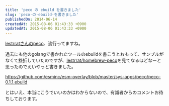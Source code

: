 ```yaml
---
title: 'peco の ebuild を書きました'
slug: 'peco-の-ebuild-を書きました'
publishedOn: 2014-06-14
createdAt: 2015-08-06 01:43:33 +0900
updatedAt: 2015-08-06 01:43:33 +0900
---
```

[lestrratさんのpeco](https://github.com/lestrrat/peco)、流行ってますね。

過去にも他のgolangで書かれたツールのebuildを書こうとおもって、サンプルがなくて挫折していたのですが、[lestrrat/homebrew-peco](https://github.com/lestrrat/homebrew-peco)を見てなるほどなーと思ったのでえいやっと書きました。

https://github.com/esminc/esm-overlay/blob/master/sys-apps/peco/peco-0.1.1.ebuild

とはいえ、本当にこうでいいのかはわからないので、有識者からのコメントお待ちしております。
